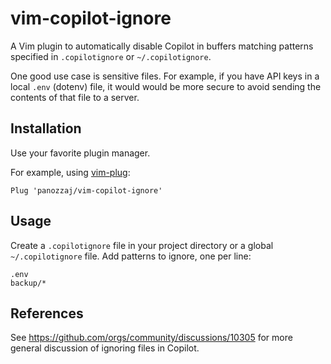 # vim-copilot-ignore

A Vim plugin to automatically disable Copilot in buffers matching patterns specified in `.copilotignore` or `~/.copilotignore`.

One good use case is sensitive files. For example, if you have API keys in a local `.env` (dotenv) file, it would
would be more secure to avoid sending the contents of that file to a server.

## Installation

Use your favorite plugin manager.

For example, using [vim-plug](https://github.com/junegunn/vim-plug):

```vimscript
Plug 'panozzaj/vim-copilot-ignore'
```

## Usage

Create a `.copilotignore` file in your project directory or a global `~/.copilotignore` file. Add patterns to ignore, one per line:

```
.env
backup/*
```

## References

See https://github.com/orgs/community/discussions/10305 for more general discussion of ignoring files in Copilot.
